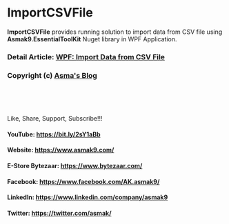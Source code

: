 # ImportCSVFile
**ImportCSVFile** provides running solution to import data from CSV file using **Asmak9.EssentialToolKit** Nuget library in WPF Application.

### Detail Article: [WPF: Import Data from CSV File](https://bit.ly/3h919ES)

### Copyright (c) [Asma's Blog](https://www.asmak9.com/)

<br/>
<br/>
<br/>

Like, Share, Support, Subscribe!!!

#### YouTube: https://bit.ly/2sY1aBb 

#### Website: https://www.asmak9.com/

#### E-Store Bytezaar: https://www.bytezaar.com/

#### Facebook: https://www.facebook.com/AK.asmak9/

#### LinkedIn: https://www.linkedin.com/company/asmak9

#### Twitter: https://twitter.com/asmak/
